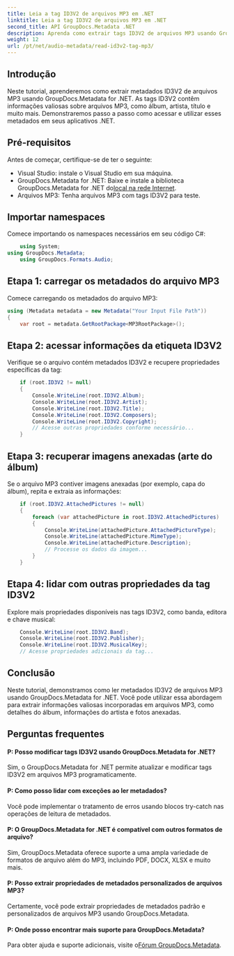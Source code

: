 ```yaml
---
title: Leia a tag ID3V2 de arquivos MP3 em .NET
linktitle: Leia a tag ID3V2 de arquivos MP3 em .NET
second_title: API GroupDocs.Metadata .NET
description: Aprenda como extrair tags ID3V2 de arquivos MP3 usando GroupDocs.Metadata for .NET. Acesse álbum, artista e muito mais de forma programática.
weight: 12
url: /pt/net/audio-metadata/read-id3v2-tag-mp3/
---
```

## Introdução
Neste tutorial, aprenderemos como extrair metadados ID3V2 de arquivos MP3 usando GroupDocs.Metadata for .NET. As tags ID3V2 contêm informações valiosas sobre arquivos MP3, como álbum, artista, título e muito mais. Demonstraremos passo a passo como acessar e utilizar esses metadados em seus aplicativos .NET.
## Pré-requisitos
Antes de começar, certifique-se de ter o seguinte:
- Visual Studio: instale o Visual Studio em sua máquina.
-  GroupDocs.Metadata for .NET: Baixe e instale a biblioteca GroupDocs.Metadata for .NET do[local na rede Internet](https://releases.groupdocs.com/metadata/net/).
- Arquivos MP3: Tenha arquivos MP3 com tags ID3V2 para teste.

## Importar namespaces
Comece importando os namespaces necessários em seu código C#:
```csharp
    using System;
using GroupDocs.Metadata;
    using GroupDocs.Formats.Audio;
```
## Etapa 1: carregar os metadados do arquivo MP3
Comece carregando os metadados do arquivo MP3:
```csharp
using (Metadata metadata = new Metadata("Your Input File Path"))
{
    var root = metadata.GetRootPackage<MP3RootPackage>();
```
## Etapa 2: acessar informações da etiqueta ID3V2
Verifique se o arquivo contém metadados ID3V2 e recupere propriedades específicas da tag:
```csharp
    if (root.ID3V2 != null)
    {
        Console.WriteLine(root.ID3V2.Album);
        Console.WriteLine(root.ID3V2.Artist);
        Console.WriteLine(root.ID3V2.Title);
        Console.WriteLine(root.ID3V2.Composers);
        Console.WriteLine(root.ID3V2.Copyright);
        // Acesse outras propriedades conforme necessário...
    }
```
## Etapa 3: recuperar imagens anexadas (arte do álbum)
Se o arquivo MP3 contiver imagens anexadas (por exemplo, capa do álbum), repita e extraia as informações:
```csharp
    if (root.ID3V2.AttachedPictures != null)
    {
        foreach (var attachedPicture in root.ID3V2.AttachedPictures)
        {
            Console.WriteLine(attachedPicture.AttachedPictureType);
            Console.WriteLine(attachedPicture.MimeType);
            Console.WriteLine(attachedPicture.Description);
            // Processe os dados da imagem...
        }
    }
```
## Etapa 4: lidar com outras propriedades da tag ID3V2
Explore mais propriedades disponíveis nas tags ID3V2, como banda, editora e chave musical:
```csharp
    Console.WriteLine(root.ID3V2.Band);
    Console.WriteLine(root.ID3V2.Publisher);
    Console.WriteLine(root.ID3V2.MusicalKey);
    // Acesse propriedades adicionais da tag...
```

## Conclusão
Neste tutorial, demonstramos como ler metadados ID3V2 de arquivos MP3 usando GroupDocs.Metadata for .NET. Você pode utilizar essa abordagem para extrair informações valiosas incorporadas em arquivos MP3, como detalhes do álbum, informações do artista e fotos anexadas.

## Perguntas frequentes
#### P: Posso modificar tags ID3V2 usando GroupDocs.Metadata for .NET?
Sim, o GroupDocs.Metadata for .NET permite atualizar e modificar tags ID3V2 em arquivos MP3 programaticamente.
#### P: Como posso lidar com exceções ao ler metadados?
Você pode implementar o tratamento de erros usando blocos try-catch nas operações de leitura de metadados.
#### P: O GroupDocs.Metadata for .NET é compatível com outros formatos de arquivo?
Sim, GroupDocs.Metadata oferece suporte a uma ampla variedade de formatos de arquivo além do MP3, incluindo PDF, DOCX, XLSX e muito mais.
#### P: Posso extrair propriedades de metadados personalizados de arquivos MP3?
Certamente, você pode extrair propriedades de metadados padrão e personalizados de arquivos MP3 usando GroupDocs.Metadata.
#### P: Onde posso encontrar mais suporte para GroupDocs.Metadata?
 Para obter ajuda e suporte adicionais, visite o[Fórum GroupDocs.Metadata](https://forum.groupdocs.com/c/metadata/14).